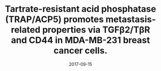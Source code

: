 ---
link: https://dx.doi.org/10.1186/s12885-017-3616-7
journal: BMC cancer
title: Tartrate-resistant acid phosphatase (TRAP/ACP5) promotes metastasis-related properties via TGFβ2/TβR and CD44 in MDA-MB-231 breast cancer cells.
date: 2017-09-15
authors: Reithmeier, A, Panizza, E, Krumpel, M, Orre, LM, Branca, RMM, Lehtiö, J, Ek-Rylander, B, Andersson, G
---